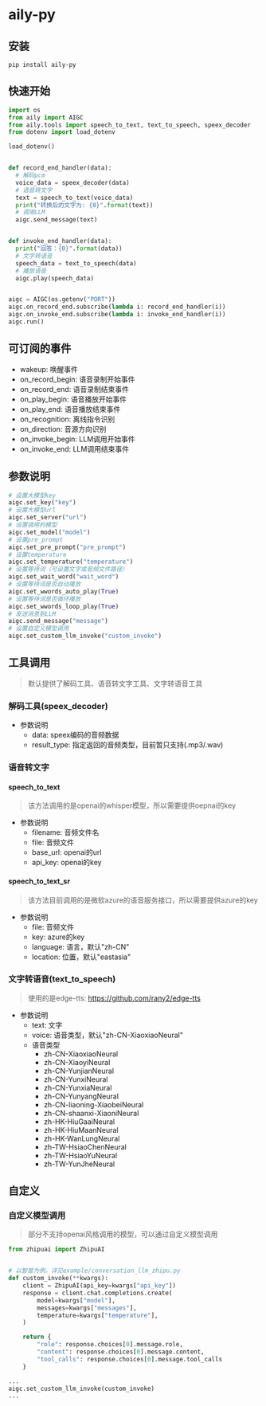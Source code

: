 # aily-py

## 安装

```
pip install aily-py
```

## 快速开始

```python
import os
from aily import AIGC
from aily.tools import speech_to_text, text_to_speech, speex_decoder
from dotenv import load_dotenv

load_dotenv()


def record_end_handler(data):
  # 解码pcm
  voice_data = speex_decoder(data)
  # 语音转文字
  text = speech_to_text(voice_data)
  print("转换后的文字为: {0}".format(text))
  # 调用LLM
  aigc.send_message(text)


def invoke_end_handler(data):
  print("回答：{0}".format(data))
  # 文字转语音
  speech_data = text_to_speech(data)
  # 播放语音
  aigc.play(speech_data)


aigc = AIGC(os.getenv("PORT"))
aigc.on_record_end.subscribe(lambda i: record_end_handler(i))
aigc.on_invoke_end.subscribe(lambda i: invoke_end_handler(i))
aigc.run()

```

## 可订阅的事件

- wakeup: 唤醒事件
- on_record_begin: 语音录制开始事件
- on_record_end: 语音录制结束事件
- on_play_begin: 语音播放开始事件
- on_play_end: 语音播放结束事件
- on_recognition: 离线指令识别
- on_direction: 音源方向识别
- on_invoke_begin: LLM调用开始事件
- on_invoke_end: LLM调用结束事件

## 参数说明

```python
# 设置大模型key
aigc.set_key("key")
# 设置大模型url
aigc.set_server("url")
# 设置调用的模型
aigc.set_model("model")
# 设置pre_prompt
aigc.set_pre_prompt("pre_prompt")
# 设置temperature
aigc.set_temperature("temperature")
# 设置等待词（可设置文字或音频文件路径）
aigc.set_wait_word("wait_word")
# 设置等待词是否自动播放
aigc.set_wwords_auto_play(True)
# 设置等待词是否循环播放
aigc.set_wwords_loop_play(True)
# 发送消息到LLM
aigc.send_message("message")
# 设置自定义模型调用
aigc.set_custom_llm_invoke("custom_invoke")
```

## 工具调用

> 默认提供了解码工具、语音转文字工具、文字转语音工具

### 解码工具(speex_decoder)

- 参数说明
    - data: speex编码的音频数据
    - result_type: 指定返回的音频类型，目前暂只支持(.mp3/.wav)

### 语音转文字

#### speech_to_text

> 该方法调用的是openai的whisper模型，所以需要提供oepnai的key

- 参数说明
    - filename: 音频文件名
    - file: 音频文件
    - base_url: openai的url
    - api_key: openai的key

#### speech_to_text_sr

> 该方法目前调用的是微软azure的语音服务接口，所以需要提供azure的key

- 参数说明
    - file: 音频文件
    - key: azure的key
    - language: 语言，默认"zh-CN"
    - location: 位置，默认"eastasia"

### 文字转语音(text_to_speech)
> 使用的是edge-tts: https://github.com/rany2/edge-tts

- 参数说明
    - text: 文字
    - voice: 语音类型，默认"zh-CN-XiaoxiaoNeural"
  - 语音类型
    - zh-CN-XiaoxiaoNeural 
    - zh-CN-XiaoyiNeural 
    - zh-CN-YunjianNeural 
    - zh-CN-YunxiNeural 
    - zh-CN-YunxiaNeural 
    - zh-CN-YunyangNeural 
    - zh-CN-liaoning-XiaobeiNeural 
    - zh-CN-shaanxi-XiaoniNeural 
    - zh-HK-HiuGaaiNeural 
    - zh-HK-HiuMaanNeural 
    - zh-HK-WanLungNeural 
    - zh-TW-HsiaoChenNeural 
    - zh-TW-HsiaoYuNeural 
    - zh-TW-YunJheNeural

## 自定义

### 自定义模型调用

> 部分不支持openai风格调用的模型，可以通过自定义模型调用

```python
from zhipuai import ZhipuAI


# 以智普为例，详见example/conversation_llm_zhipu.py
def custom_invoke(**kwargs):
    client = ZhipuAI(api_key=kwargs["api_key"])
    response = client.chat.completions.create(
        model=kwargs["model"],
        messages=kwargs["messages"],
        temperature=kwargs["temperature"],
    )

    return {
        "role": response.choices[0].message.role,
        "content": response.choices[0].message.content,
        "tool_calls": response.choices[0].message.tool_calls
    }

...
aigc.set_custom_llm_invoke(custom_invoke)
...
```
